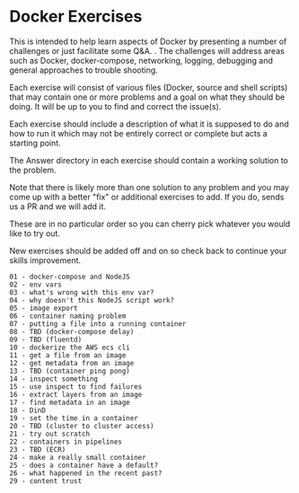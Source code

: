 # Docker Exercises
This is intended to help learn aspects of Docker by presenting a number of challenges or just facilitate some Q&A.
.
The challenges will address areas such as Docker, docker-compose, networking, logging, debugging and general approaches to trouble shooting.

Each exercise will consist of various files (Docker, source and shell scripts) that may contain one or more problems and a goal on what they should be doing.
It will be up to you to find and correct the issue(s).

Each exercise should include a description of what it is supposed to do and how to run it which may not be entirely correct or complete but acts a starting point.

The Answer directory in each exercise should contain a working solution to the problem.

Note that there is likely more than one solution to any problem and you may come up with a better "fix" or additional exercises to add.
If you do, sends us a PR and we will add it.

These are in no particular order so you can cherry pick whatever you would like to try out.

New exercises should be added off and on so check back to continue your skills improvement.

    01 - docker-compose and NodeJS
    02 - env vars
    03 - what's wrong with this env var?
    04 - why doesn't this NodeJS script work?
    05 - image export
    06 - container naming problem
    07 - putting a file into a running container
    08 - TBD (docker-compose delay)
    09 - TBD (fluentd)
    10 - dockerize the AWS ecs cli
    11 - get a file from an image
    12 - get metadata from an image
    13 - TBD (container ping pong)
    14 - inspect something
    15 - use inspect to find failures
    16 - extract layers from an image
    17 - find metadata in an image
    18 - DinD
    19 - set the time in a container
    20 - TBD (cluster to cluster access)
    21 - try out scratch
    22 - containers in pipelines
    23 - TBD (ECR)
    24 - make a really small container
    25 - does a container have a default?
    26 - what happened in the recent past?
    29 - content trust


